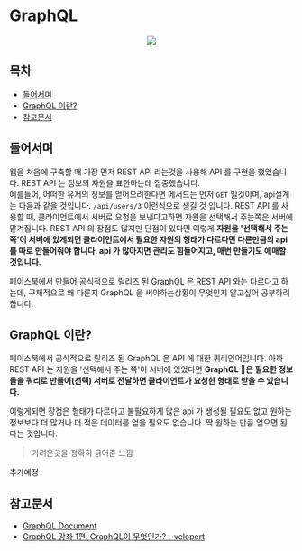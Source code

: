 # GraphQL

<div align="center">
  <img src="https://graphql.org/img/logo.svg" style="max-width: 200px;">
</div>

## 목차

* [들어서며](#들어서며)
* [GraphQL 이란?](#GraphQL-이란)
* [참고문서](#참고문서)

## 들어서며

웹을 처음에 구축할 때 가장 먼저 REST API 라는것을 사용해 API 를 구현을 했었습니다. REST API 는 정보의 자원을 표한하는데 집중했습니다.  
예를들어, 어떠한 유저의 정보를 얻어오려한다면 메서드는 먼저 `GET` 일것이며, api설계는 다음과 같을 것입니다. `/api/users/3` 이런식으로 생길 것 입니다. REST API 를 사용할 때, 클라이언트에서 서버로 요청을 보낸다고하면 자원을 선택해서 주는쪽은 서버에 맡겨집니다. REST API 의 장점도 많지만 단점이 있다면 이렇게 **자원을 '선택해서 주는 쪽'이 서버에 있게되면 클라이언트에서 필요한 자원의 형태가 다르다면 다른만큼의 api 를 따로 만들어줘야 합니다. api 가 많아지면 관리도 힘들어지고, 매번 만들기도 애매할 것입니다.**

페이스북에서 만들어 공식적으로 릴리즈 된 GraphQL 은 REST API 와는 다르다고 하는데, 구체적으로 왜 다른지 GraphQL 을 써야하는상황이 무엇인지 알고싶어 공부하려합니다.

## GraphQL 이란?

페이스북에서 공식적으로 릴리즈 된 GraphQL 은 API 에 대한 쿼리언어입니다. 아까 REST API 는 자원을 '선택해서 주는 쪽'이 서버에 있었다면 **GraphQL 은 필요한 정보들을 쿼리로 만들어(선택) 서버로 전달하면 클라이언트가 요청한 형태로 받을 수 있습니다.**

이렇게되면 장점은 형태가 다르다고 불필요하게 많은 api 가 생성될 필요도 없고 원하는 정보보다 더 많거나 더 적은 데이터를 얻을 필요도 없습니다. 딱 원하는 만큼 얻으면 된다는 것입니다.

> 가려운곳을 정확히 긁어준 느낌

추가예정


## 참고문서

* [GraphQL Document](https://graphql.org/learn/queries/#fields)
* [GraphQL 강좌 1편: GraphQL이 무엇인가? - velopert](https://velopert.com/2318)
